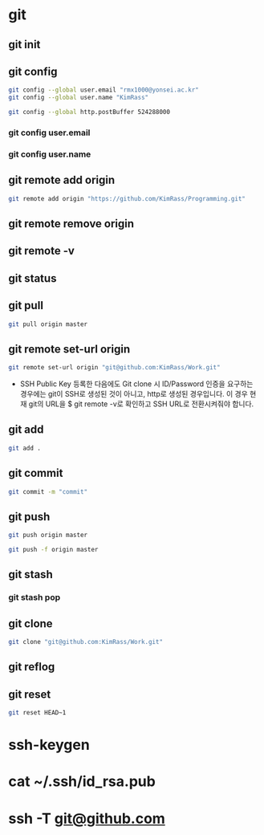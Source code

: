 # git
## git init
## git config
```bash
git config --global user.email "rmx1000@yonsei.ac.kr"
git config --global user.name "KimRass"
```
```bash
git config --global http.postBuffer 524288000
```
### git config user.email
### git config user.name
## git remote add origin
```bash
git remote add origin "https://github.com/KimRass/Programming.git"
```
## git remote remove origin
## git remote -v
## git status
## git pull
```bash
git pull origin master
```
## git remote set-url origin
```bash
git remote set-url origin "git@github.com:KimRass/Work.git"
```
- SSH Public Key 등록한 다음에도 Git clone 시 ID/Password 인증을 요구하는 경우에는 git이 SSH로 생성된 것이 아니고, http로 생성된  경우입니다.  이 경우 현재 git의 URL을 $ git remote -v로  확인하고 SSH URL로 전환시켜줘야 합니다.
## git add
```bash
git add .
```
## git commit
```bash
git commit -m "commit"
```
## git push
```bash
git push origin master
```
```bash
git push -f origin master
```
## git stash
### git stash pop
## git clone
```bash
git clone "git@github.com:KimRass/Work.git"
```
## git reflog
## git reset
```bash
git reset HEAD~1
```
# ssh-keygen
# cat ~/.ssh/id_rsa.pub
# ssh -T git@github.com
